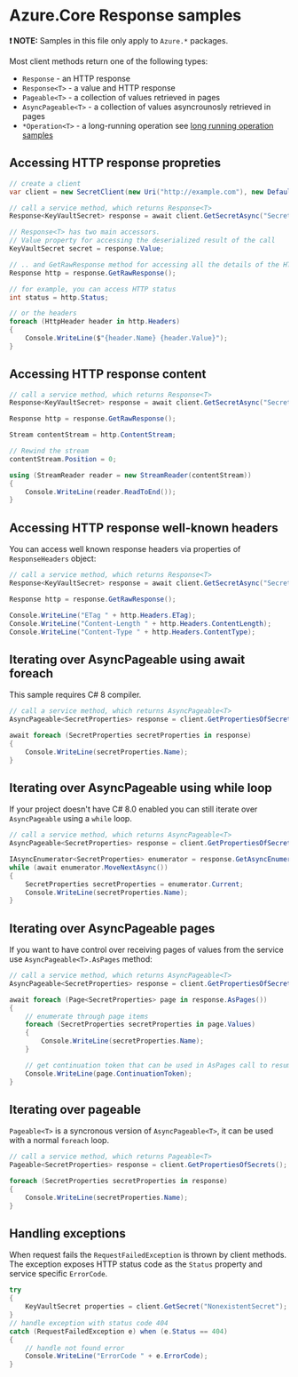 # Azure.Core Response samples

**❗ NOTE:** Samples in this file only apply to `Azure.*` packages. 

Most client methods return one of the following types:
 - `Response` -  an HTTP response
 - `Response<T>` -  a value and HTTP response
 - `Pageable<T>` -  a collection of values retrieved in pages
 - `AsyncPageable<T>` - a collection of values asyncrounosly retrieved in pages
 - `*Operation<T>` - a long-running operation see [long running operation samples](LongRunningOperations.md)

## Accessing HTTP response propreties

```C# Snippet:ResponseTHelloWorld
// create a client
var client = new SecretClient(new Uri("http://example.com"), new DefaultAzureCredential());

// call a service method, which returns Response<T>
Response<KeyVaultSecret> response = await client.GetSecretAsync("SecretName");

// Response<T> has two main accessors.
// Value property for accessing the deserialized result of the call
KeyVaultSecret secret = response.Value;

// .. and GetRawResponse method for accessing all the details of the HTTP response
Response http = response.GetRawResponse();

// for example, you can access HTTP status
int status = http.Status;

// or the headers
foreach (HttpHeader header in http.Headers)
{
    Console.WriteLine($"{header.Name} {header.Value}");
}
```

## Accessing HTTP response content

```C# Snippet:ResponseTContent
// call a service method, which returns Response<T>
Response<KeyVaultSecret> response = await client.GetSecretAsync("SecretName");

Response http = response.GetRawResponse();

Stream contentStream = http.ContentStream;

// Rewind the stream
contentStream.Position = 0;

using (StreamReader reader = new StreamReader(contentStream))
{
    Console.WriteLine(reader.ReadToEnd());
}
```

## Accessing HTTP response well-known headers

You can access well known response headers via properties of `ResponseHeaders` object:

```C# Snippet:ResponseHeaders
// call a service method, which returns Response<T>
Response<KeyVaultSecret> response = await client.GetSecretAsync("SecretName");

Response http = response.GetRawResponse();

Console.WriteLine("ETag " + http.Headers.ETag);
Console.WriteLine("Content-Length " + http.Headers.ContentLength);
Console.WriteLine("Content-Type " + http.Headers.ContentType);
```

## Iterating over AsyncPageable using await foreach

This sample requires C# 8 compiler.

```C# Snippet:AsyncPageable
// call a service method, which returns AsyncPageable<T>
AsyncPageable<SecretProperties> response = client.GetPropertiesOfSecretsAsync();

await foreach (SecretProperties secretProperties in response)
{
    Console.WriteLine(secretProperties.Name);
}
```

## Iterating over AsyncPageable using while loop

If your project doesn't have C# 8.0 enabled you can still iterate over `AsyncPageable` using a `while` loop.

```C# Snippet:AsyncPageableLoop
// call a service method, which returns AsyncPageable<T>
AsyncPageable<SecretProperties> response = client.GetPropertiesOfSecretsAsync();

IAsyncEnumerator<SecretProperties> enumerator = response.GetAsyncEnumerator();
while (await enumerator.MoveNextAsync())
{
    SecretProperties secretProperties = enumerator.Current;
    Console.WriteLine(secretProperties.Name);
}
```

## Iterating over AsyncPageable pages

If you want to have control over receiving pages of values from the service use `AsyncPageable<T>.AsPages` method:

```C# Snippet:AsyncPageableAsPages
// call a service method, which returns AsyncPageable<T>
AsyncPageable<SecretProperties> response = client.GetPropertiesOfSecretsAsync();

await foreach (Page<SecretProperties> page in response.AsPages())
{
    // enumerate through page items
    foreach (SecretProperties secretProperties in page.Values)
    {
        Console.WriteLine(secretProperties.Name);
    }

    // get continuation token that can be used in AsPages call to resume enumeration
    Console.WriteLine(page.ContinuationToken);
}
```

## Iterating over pageable

`Pageable<T>` is a syncronous version of `AsyncPageable<T>`, it can be used with a normal `foreach` loop.

```C# Snippet:Pageable
// call a service method, which returns Pageable<T>
Pageable<SecretProperties> response = client.GetPropertiesOfSecrets();

foreach (SecretProperties secretProperties in response)
{
    Console.WriteLine(secretProperties.Name);
}
```

## Handling exceptions

When request fails the `RequestFailedException` is thrown by client methods. The exception exposes HTTP status code as the `Status` property and service specific `ErrorCode`.

```C# Snippet:RequestFailedException
try
{
    KeyVaultSecret properties = client.GetSecret("NonexistentSecret");
}
// handle exception with status code 404
catch (RequestFailedException e) when (e.Status == 404)
{
    // handle not found error
    Console.WriteLine("ErrorCode " + e.ErrorCode);
}
```
